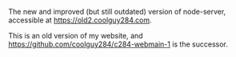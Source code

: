 The new and improved (but still outdated) version of node-server, accessible at https://old2.coolguy284.com.

This is an old version of my website, and https://github.com/coolguy284/c284-webmain-1 is the successor.
